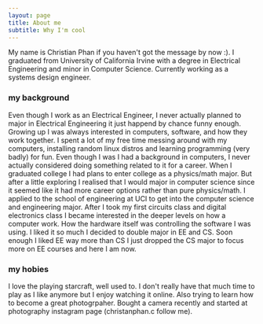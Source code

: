 ```yaml
---
layout: page
title: About me
subtitle: Why I'm cool
---
```


My name is Christian Phan if you haven't got the message by now :). I graduated from University of California Irvine with a degree in Electrical Engineering and minor in Computer Science. Currently working as a systems design engineer.

### my background

Even though I work as an Electrical Engineer, I never actually planned to major in Electrical Engineering it just happend by chance funny enough. Growing up I was always interested in computers, software, and how they work together. I spent a lot of my free time messing around with my computers, installing random linux distros and learning programming (very badly) for fun. Even though I was I had a background in computers, I never actually considered doing something related to it for a career. When I graduated college I had plans to enter college as a physics/math major. But after a little exploring I realised that I would major in computer science since it seemed like it had more career options rather than pure physics/math. I applied to the school of engineering at UCI to get into the computer science and engineering major. After I took my first circuits class and digital electronics class I became interested in the deeper levels on how a computer work. How the hardware itself was controlling the software I was using. I liked it so much I decided to double major in EE and CS. Soon enough I liked EE way more than CS I just dropped the CS major to focus more on EE courses and here I am now. 


### my hobies

I love the playing starcraft, well used to. I don't really have that much time to play as I like anymore but I enjoy watching it online. Also trying to learn how to become a great photogrpaher. Bought a camera recently and started at photography instagram page (christanphan.c follow me).